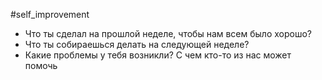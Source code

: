 #self_improvement 

- Что ты сделал на прошлой неделе, чтобы нам всем было хорошо?
- Что ты собираешься делать на следующей неделе?
- Какие проблемы у тебя возникли? С чем кто-то из нас может помочь
